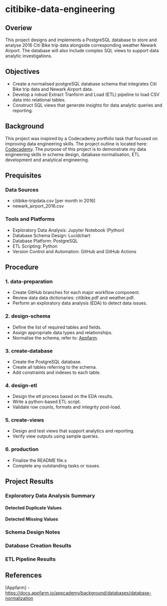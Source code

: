# citibike-data-engineering
## Overiew
This project designs and implements a PostgreSQL database to store and analyse 2016 Citi Bike trip data alongside corresponding weather Newark Airport. The database will also include complex SQL views to support data analytic investigations.

## Objectives
- Create a normalised postgreSQL database schema that integrates Citi Bike trip data and Newark Airport data.
- Develop a robust Extract Tranform and Load (ETL) pipeline to load CSV data into relational tables.
- Construct SQL views that generate insights for data analytic queries and reporting.

## Background
This project was inspired  by a Codecademy portfolio task that focused on improving data engineering skills. The project outline is located here: [Codecademy](https://www.codecademy.com/paths/data-engineer/tracks/decp-data-management-portfolio-project/modules/decp-data-management-portfolio-project/kanban_projects/bike-rental-data-management-portfolio-project).
The purpose of this project is to demonstrate my data engineering skills in schema design, database normalisation, ETL development and analytical engineering.

## Prequisites
### Data Sources
- citibike-tripdata.csv [per month in 2016]
- newark_airport_2016.csv

### Tools and Platforms
- Exploratory Data Analysis: Jupyter Notebook (Python)
- Database Schema Design: Lucidchart
- Database Platform: PostgreSQL
- ETL Scripting: Python
- Version Control and Automation: GitHub and GitHub Actions

## Procedure
### 1. data-preparation
- Create GitHub branches for each major workflow component.
- Review data data dictionaries: citibike.pdf and weather.pdf.
- Perform an exploratory data analysis (EDA) to detect data issues.

### 2. design-schema
- Define the list of required tables and fields.
- Assign appropriate data types and relationships.
- Normalise the schema, refer to: [Appfarm](https://docs.appfarm.io/appcademy/background/databases/database-normalization).

### 3. create-database
- Create the PostgreSQL database.
- Create all tables referring to the schema.
- Add constraints and indexes to each table.

### 4. design-etl
- Design the etl process based on the EDA results.
- Write a python-based ETL script.
- Validate row counts, formats and integrity post-load.

### 5. create-views
- Design and test views that support analytics and reporting.
- Verify view outputs using sample queries.

### 6. production
- Finalise the README file.s
- Complete any outstanding tasks or issues.

## Project Results

### Exploratory Data Analysis Summary
#### Detected Duplicate Values

#### Detected Missing Values

### Schema Design Notes

### Database Creation Results

### ETL Pipeline Results

## References
[Appfarm] -  https://docs.appfarm.io/appcademy/background/databases/database-normalization


